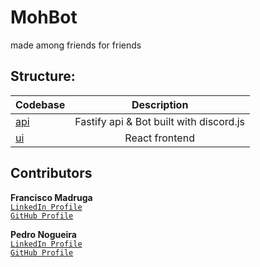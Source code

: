 # MohBot

made among friends for friends

## Structure:

| Codebase   |               Description               |
| :--------- | :-------------------------------------: |
| [api](api) | Fastify api & Bot built with discord.js |
| [ui](ui)   |             React frontend              |

## Contributors

**Francisco Madruga** <br>
[`LinkedIn Profile`](https://www.linkedin.com/in/francisco-madruga-0694971b4)
<br> [`GitHub Profile`](https://github.com/F-Madruga) <br>

**Pedro Nogueira** <br>
[`LinkedIn Profile`](https://www.linkedin.com/in/pedroinogueira/) <br>
[`GitHub Profile`](https://github.com/Pedro-No) <br>
